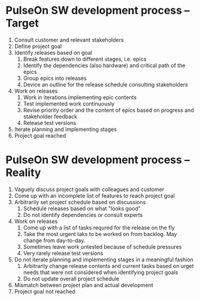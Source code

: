 # PulseOn SW development process – Target

1. Consult customer and relevant stakeholders
2. Define project goal
3. Identify releases based on goal
    1. Break features down to different stages, i.e. epics
    2. Identify the dependencies (also hardware) and critical path of the epics
    3. Group epics into releases
    4. Device an outline for the release schedule consulting stakeholders
4. Work on releases
    1. Work in iterations implementing epic contents
    2. Test implemented work continuously
    3. Revise priority order and the content of epics based on progress and stakeholder feedback
    4. Release test versions
6. Iterate planning and implementing stages
7. Project goal reached



# PulseOn SW development process – Reality

1. Vaguely discuss project goals with colleagues and customer
2. Come up with an incomplete list of features to reach project goal
3. Arbitrarily set project schedule based on discussions
    1. Schedule releases based on what "looks good"
    2. Do not identify dependencies or consult experts
4. Work on releases
   1. Come up with a list of tasks requred for the release on the fly
   2. Take the most urgent taks to be worked on from backlog. May change from day-to-day.
   3. Sometimes leave work untested because of schedule pressures
   4. Very rarely release test versions
5. Do not iterate planning and implementing stages in a meaningful fashion
   1. Arbitrarily change release contents and current tasks based on urget needs that were not considered when identifying project goals
   2. Do not update overall project schedule
6. Mismatch between project plan and actual development
7. Project goal not reached
